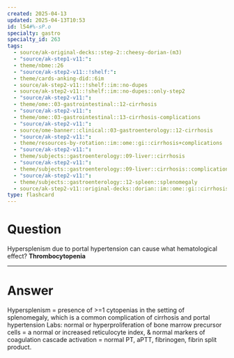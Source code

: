 ```yaml
---
created: 2025-04-13
updated: 2025-04-13T10:53
id: l54#%-sP.o
specialty: gastro
specialty_id: 263
tags:
  - source/ak-original-decks::step-2::cheesy-dorian-(m3)
  - "source/ak-step1-v11:": 
  - theme/nbme::26
  - "source/ak-step2-v11::!shelf:": 
  - theme/cards-anking-did::6im
  - source/ak-step2-v11::!shelf::im::no-dupes
  - source/ak-step2-v11::!shelf::im::no-dupes::only-step2
  - "source/ak-step2-v11:": 
  - theme/ome::03-gastrointestinal::12-cirrhosis
  - "source/ak-step2-v11:": 
  - theme/ome::03-gastrointestinal::13-cirrhosis-complications
  - "source/ak-step2-v11:": 
  - source/ome-banner::clinical::03-gastroenterology::12-cirrhosis
  - "source/ak-step2-v11:": 
  - theme/resources-by-rotation::im::ome::gi::cirrhosis+complications
  - "source/ak-step2-v11:": 
  - theme/subjects::gastroenterology::09-liver::cirrhosis
  - "source/ak-step2-v11:": 
  - theme/subjects::gastroenterology::09-liver::cirrhosis::complications::splenomegaly
  - "source/ak-step2-v11:": 
  - theme/subjects::gastroenterology::12-spleen::splenomegaly
  - source/ak-step2-v11::original-decks::dorian::im::ome::gi::cirrhosis+complications
type: flashcard
---
```


# Question
Hypersplenism due to portal hypertension can cause what hematological effect?   **Thrombocytopenia**

---

# Answer
Hypersplenism = presence of >=1 cytopenias in the setting of splenomegaly, which is a common complication of cirrhosis and portal hypertension    Labs: normal or hyperproliferation of bone marrow precursor cells = a normal or increased reticulocyte index,  & normal markers of coagulation cascade activation = normal PT, aPTT, fibrinogen, fibrin split product.